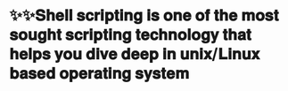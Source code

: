 <H1>✨✨𝐒𝐡𝐞𝐥𝐥 𝐬𝐜𝐫𝐢𝐩𝐭𝐢𝐧𝐠 𝐢𝐬 𝐨𝐧𝐞 𝐨𝐟 𝐭𝐡𝐞 𝐦𝐨𝐬𝐭 𝐬𝐨𝐮𝐠𝐡𝐭 𝐬𝐜𝐫𝐢𝐩𝐭𝐢𝐧𝐠 𝐭𝐞𝐜𝐡𝐧𝐨𝐥𝐨𝐠𝐲 𝐭𝐡𝐚𝐭 𝐡𝐞𝐥𝐩𝐬 𝐲𝐨𝐮 𝐝𝐢𝐯𝐞 𝐝𝐞𝐞𝐩 𝐢𝐧 𝐮𝐧𝐢𝐱/𝐋𝐢𝐧𝐮𝐱 𝐛𝐚𝐬𝐞𝐝 𝐨𝐩𝐞𝐫𝐚𝐭𝐢𝐧𝐠 𝐬𝐲𝐬𝐭𝐞𝐦</H1>
